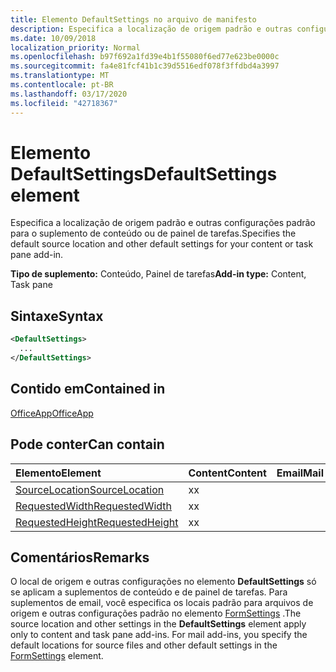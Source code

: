 ```yaml
---
title: Elemento DefaultSettings no arquivo de manifesto
description: Especifica a localização de origem padrão e outras configurações padrão para o suplemento de conteúdo ou de painel de tarefas.
ms.date: 10/09/2018
localization_priority: Normal
ms.openlocfilehash: b97f692a1fd39e4b1f55080f6ed77e623be0000c
ms.sourcegitcommit: fa4e81fcf41b1c39d5516edf078f3ffdbd4a3997
ms.translationtype: MT
ms.contentlocale: pt-BR
ms.lasthandoff: 03/17/2020
ms.locfileid: "42718367"
---
```

# <a name="defaultsettings-element"></a><span data-ttu-id="eae7d-103">Elemento DefaultSettings</span><span class="sxs-lookup"><span data-stu-id="eae7d-103">DefaultSettings element</span></span>

<span data-ttu-id="eae7d-104">Especifica a localização de origem padrão e outras configurações padrão para o suplemento de conteúdo ou de painel de tarefas.</span><span class="sxs-lookup"><span data-stu-id="eae7d-104">Specifies the default source location and other default settings for your content or task pane add-in.</span></span>

<span data-ttu-id="eae7d-105">**Tipo de suplemento:** Conteúdo, Painel de tarefas</span><span class="sxs-lookup"><span data-stu-id="eae7d-105">**Add-in type:** Content, Task pane</span></span>

## <a name="syntax"></a><span data-ttu-id="eae7d-106">Sintaxe</span><span class="sxs-lookup"><span data-stu-id="eae7d-106">Syntax</span></span>

```XML
<DefaultSettings>
  ...
</DefaultSettings>
```

## <a name="contained-in"></a><span data-ttu-id="eae7d-107">Contido em</span><span class="sxs-lookup"><span data-stu-id="eae7d-107">Contained in</span></span>

[<span data-ttu-id="eae7d-108">OfficeApp</span><span class="sxs-lookup"><span data-stu-id="eae7d-108">OfficeApp</span></span>](officeapp.md)

## <a name="can-contain"></a><span data-ttu-id="eae7d-109">Pode conter</span><span class="sxs-lookup"><span data-stu-id="eae7d-109">Can contain</span></span>

|<span data-ttu-id="eae7d-110">**Elemento**</span><span class="sxs-lookup"><span data-stu-id="eae7d-110">**Element**</span></span>|<span data-ttu-id="eae7d-111">**Content**</span><span class="sxs-lookup"><span data-stu-id="eae7d-111">**Content**</span></span>|<span data-ttu-id="eae7d-112">**Email**</span><span class="sxs-lookup"><span data-stu-id="eae7d-112">**Mail**</span></span>|<span data-ttu-id="eae7d-113">**TaskPane**</span><span class="sxs-lookup"><span data-stu-id="eae7d-113">**TaskPane**</span></span>|
|:-----|:-----|:-----|:-----|
|[<span data-ttu-id="eae7d-114">SourceLocation</span><span class="sxs-lookup"><span data-stu-id="eae7d-114">SourceLocation</span></span>](sourcelocation.md)|<span data-ttu-id="eae7d-115">x</span><span class="sxs-lookup"><span data-stu-id="eae7d-115">x</span></span>||<span data-ttu-id="eae7d-116">x</span><span class="sxs-lookup"><span data-stu-id="eae7d-116">x</span></span>|
|[<span data-ttu-id="eae7d-117">RequestedWidth</span><span class="sxs-lookup"><span data-stu-id="eae7d-117">RequestedWidth</span></span>](requestedwidth.md)|<span data-ttu-id="eae7d-118">x</span><span class="sxs-lookup"><span data-stu-id="eae7d-118">x</span></span>|||
|[<span data-ttu-id="eae7d-119">RequestedHeight</span><span class="sxs-lookup"><span data-stu-id="eae7d-119">RequestedHeight</span></span>](requestedheight.md)|<span data-ttu-id="eae7d-120">x</span><span class="sxs-lookup"><span data-stu-id="eae7d-120">x</span></span>|||

## <a name="remarks"></a><span data-ttu-id="eae7d-121">Comentários</span><span class="sxs-lookup"><span data-stu-id="eae7d-121">Remarks</span></span>

<span data-ttu-id="eae7d-122">O local de origem e outras configurações no elemento **DefaultSettings** só se aplicam a suplementos de conteúdo e de painel de tarefas. Para suplementos de email, você especifica os locais padrão para arquivos de origem e outras configurações padrão no elemento [FormSettings](formsettings.md) .</span><span class="sxs-lookup"><span data-stu-id="eae7d-122">The source location and other settings in the **DefaultSettings** element apply only to content and task pane add-ins. For mail add-ins, you specify the default locations for source files and other default settings in the [FormSettings](formsettings.md) element.</span></span>

